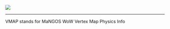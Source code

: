 [![](/wiki/icons/home.gif)](/wiki/Home.md)

----------

VMAP stands for MaNGOS WoW Vertex Map Physics Info